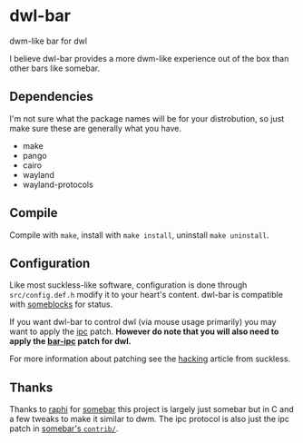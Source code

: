 # dwl-bar
dwm-like bar for dwl

I believe dwl-bar provides a more dwm-like experience out of the box than other bars like somebar.

## Dependencies
I'm not sure what the package names will be for your distrobution, so just make sure these are generally what you have.
 + make
 + pango
 + cairo
 + wayland
 + wayland-protocols

## Compile
Compile with `make`, install with `make install`, uninstall `make uninstall`.

## Configuration
Like most suckless-like software, configuration is done through `src/config.def.h` modify it to your heart's content. dwl-bar is compatible with [someblocks](https://sr.ht/~raphi/someblocks/) for status.

If you want dwl-bar to control dwl (via mouse usage primarily) you may want to apply the [ipc](https://github.com/MadcowOG/dwl-bar/compare/ipc.patch) patch. 
**However do note that you will also need to apply the [bar-ipc](https://github.com/djpohly/dwl/wiki/bar-ipc) patch for dwl.**

For more information about patching see the [hacking](https://suckless.org/hacking/) article from suckless.

## Thanks
Thanks to [raphi](https://sr.ht/~raphi/) for [somebar](https://sr.ht/~raphi/somebar/) this project is largely just somebar but in C and a few tweaks to make it similar to dwm. The ipc protocol is also just the ipc patch in [somebar's `contrib/`](https://git.sr.ht/~raphi/somebar/tree/master/item/contrib/ipc.patch).
